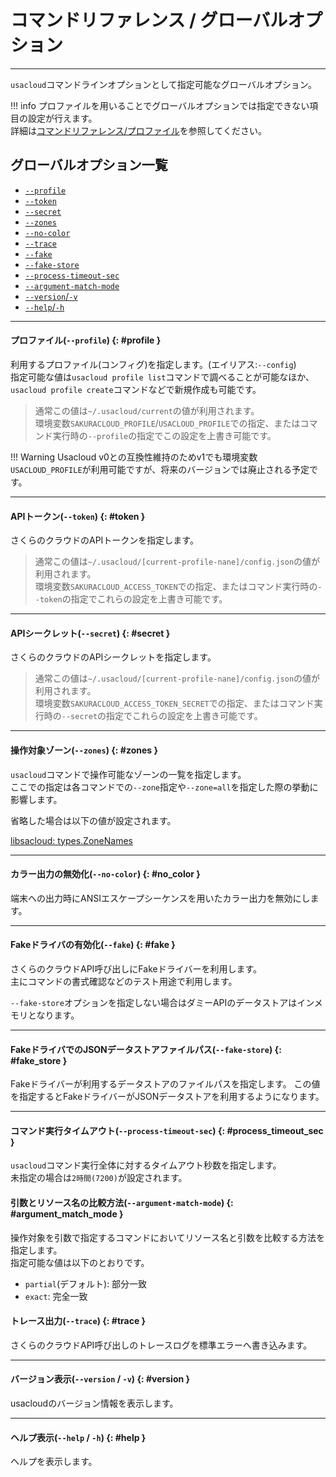 # コマンドリファレンス / グローバルオプション
---

`usacloud`コマンドラインオプションとして指定可能なグローバルオプション。  

!!! info
    プロファイルを用いることでグローバルオプションでは指定できない項目の設定が行えます。  
    詳細は[コマンドリファレンス/プロファイル](../profile)を参照してください。

## グローバルオプション一覧

- [`--profile`](#profile)
- [`--token`](#token)
- [`--secret`](#secret)
- [`--zones`](#zones)
- [`--no-color`](#no_color)
- [`--trace`](#trace)
- [`--fake`](#fake)
- [`--fake-store`](#fake_store)
- [`--process-timeout-sec`](#process_timeout_sec)
- [`--argument-match-mode`](#argument_match_mode)
- [`--version`/`-v`](#version)
- [`--help`/`-h`](#help)

---

#### プロファイル(`--profile`) {: #profile }

利用するプロファイル(コンフィグ)を指定します。(エイリアス:`--config`)  
指定可能な値は`usacloud profile list`コマンドで調べることが可能なほか、`usacloud profile create`コマンドなどで新規作成も可能です。

> 通常この値は`~/.usacloud/current`の値が利用されます。  
> 環境変数`SAKURACLOUD_PROFILE`/`USACLOUD_PROFILE`での指定、またはコマンド実行時の`--profile`の指定でこの設定を上書き可能です。

!!! Warning
    Usacloud v0との互換性維持のためv1でも環境変数`USACLOUD_PROFILE`が利用可能ですが、将来のバージョンでは廃止される予定です。

---

#### APIトークン(`--token`) {: #token }

さくらのクラウドのAPIトークンを指定します。

> 通常この値は`~/.usacloud/[current-profile-nane]/config.json`の値が利用されます。  
> 環境変数`SAKURACLOUD_ACCESS_TOKEN`での指定、またはコマンド実行時の`--token`の指定でこれらの設定を上書き可能です。

---

#### APIシークレット(`--secret`) {: #secret }

さくらのクラウドのAPIシークレットを指定します。

> 通常この値は`~/.usacloud/[current-profile-nane]/config.json`の値が利用されます。  
> 環境変数`SAKURACLOUD_ACCESS_TOKEN_SECRET`での指定、またはコマンド実行時の`--secret`の指定でこれらの設定を上書き可能です。

---

#### 操作対象ゾーン(`--zones`) {: #zones }

`usacloud`コマンドで操作可能なゾーンの一覧を指定します。  
ここでの指定は各コマンドでの`--zone`指定や`--zone=all`を指定した際の挙動に影響します。

省略した場合は以下の値が設定されます。

[libsacloud: types.ZoneNames](https://github.com/sacloud/libsacloud/blob/master/v2/sacloud/types/zone.go#L30-L31)

---

#### カラー出力の無効化(`--no-color`) {: #no_color }

端末への出力時にANSIエスケープシーケンスを用いたカラー出力を無効にします。

---

#### Fakeドライバの有効化(`--fake`) {: #fake }

さくらのクラウドAPI呼び出しにFakeドライバーを利用します。  
主にコマンドの書式確認などのテスト用途で利用します。

`--fake-store`オプションを指定しない場合はダミーAPIのデータストアはインメモリとなります。

---

#### FakeドライバでのJSONデータストアファイルパス(`--fake-store`) {: #fake_store }

Fakeドライバーが利用するデータストアのファイルパスを指定します。
この値を指定するとFakeドライバーがJSONデータストアを利用するようになります。

---

#### コマンド実行タイムアウト(`--process-timeout-sec`) {: #process_timeout_sec }

`usacloud`コマンド実行全体に対するタイムアウト秒数を指定します。  
未指定の場合は`2時間(7200)`が設定されます。

#### 引数とリソース名の比較方法(`--argument-match-mode`) {: #argument_match_mode }

操作対象を引数で指定するコマンドにおいてリソース名と引数を比較する方法を指定します。  
指定可能な値は以下のとおりです。

- `partial`(デフォルト): 部分一致
- `exact`: 完全一致

#### トレース出力(`--trace`) {: #trace }

さくらのクラウドAPI呼び出しのトレースログを標準エラーへ書き込みます。

---

#### バージョン表示(`--version` / `-v`) {: #version }

usacloudのバージョン情報を表示します。

---

#### ヘルプ表示(`--help` / `-h`) {: #help }

ヘルプを表示します。

